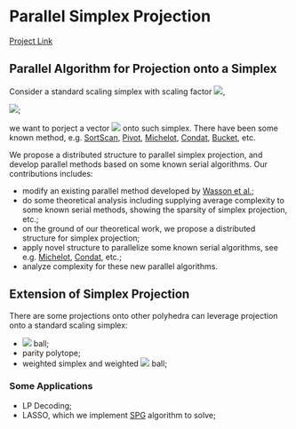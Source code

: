 # Parallel Simplex Projection

[Project Link](https://github.com/foreverdyz/Parallel-Simplex-Projection)

##  Parallel Algorithm for Projection onto a Simplex

Consider a standard scaling simplex with scaling factor <img src="https://render.githubusercontent.com/render/math?math=\large b">,

<img src="https://render.githubusercontent.com/render/math?math=\large \Delta_b:=\{v\in\mathbb{R}^n\ |\ \sum_{i=1}^{n}v_i=b\}">;

we want to porject a vector <img src="https://render.githubusercontent.com/render/math?math=\large d"> onto such simplex. There have been some known method, e.g. [SortScan](https://link.springer.com/article/10.1007/BF01580223), [Pivot](https://dl.acm.org/doi/abs/10.1145/1390156.1390191), [Michelot](https://dl.acm.org/doi/abs/10.5555/3228358.3228653), [Condat](https://link.springer.com/article/10.1007/s10107-015-0946-6), [Bucket](https://link.springer.com/article/10.1007/s10107-019-01401-3), etc.

We propose a distributed structure to parallel simplex projection, and develop parallel methods based on some known serial algorithms. Our contributions includes:
- modify an existing parallel method developed by [Wasson et al.](https://ieeexplore.ieee.org/document/8768221);
- do some theoretical analysis including supplying average complexity to some known serial methods, showing the sparsity of simplex projection, etc.;
- on the ground of our theoretical work, we propose a distributed structure for simplex projection;
- apply novel structure to parallelize some known serial algorithms, see e.g. [Michelot](https://dl.acm.org/doi/abs/10.5555/3228358.3228653), [Condat](https://link.springer.com/article/10.1007/s10107-015-0946-6), etc.;
- analyze complexity for these new parallel algorithms.

## Extension of Simplex Projection

There are some projections onto other polyhedra can leverage projection onto a standard scaling simplex:
- <img src="https://render.githubusercontent.com/render/math?math=\ell_1"> ball;
- parity polytope;
- weighted simplex and weighted <img src="https://render.githubusercontent.com/render/math?math=\ell_1"> ball;

### Some Applications

- LP Decoding;
- LASSO, which we implement [SPG](https://epubs.siam.org/doi/10.1137/S1052623497330963#:~:text=Nonmonotone%20projected%20gradient%20techniques%20are,functions%20on%20closed%20convex%20sets.&text=In%20particular%2C%20the%20nonmonotone%20strategy,to%20accelerate%20the%20convergence%20process.) algorithm to solve;
  
